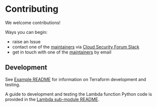 # Contributing

We welcome contributions!

Ways you can begin:
- raise an Issue
- contact one of the [maintainers](MAINTAINERS.md) via [Cloud Security Forum Slack](https://cloudsecurityforum.slack.com/)
- get in touch with one of the [maintainers](MAINTAINERS.md) by email

## Development

See [Example README](./examples/default/README.md) for information on Terraform development and testing.

A guide to development and testing the Lambda function Python code is provided in the [Lambda sub-module README](/modules/terraform-aws-ca-lambda/README.MD).